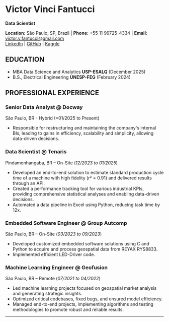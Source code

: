 # Victor Vinci Fantucci
**Data Scientist**

**Location:** São Paulo, SP, Brazil | **Phone:** +55 11 99725-4334 | **Email:** victor.v.fantucci@gmail.com  
[LinkedIn](https://www.linkedin.com/in/victor-vinci-fantucci) | [GitHub](https://github.com/VictorFantucci) | [Kaggle](https://www.kaggle.com/victorvincifantucci)

## EDUCATION
- MBA Data Science and Analytics **USP-ESALQ** (December 2025)
- B.S., Electrical Engineering **UNESP-FEG**  (February 2024)

## PROFESSIONAL EXPERIENCE

### Senior Data Analyst @ **Docway**
São Paulo, BR - Hybrid (*01/2025 to Present)

- Responsible for restructuring and maintaining the company's internal BIs, leading to gains in efficiency, scalability and simplicity, allowing data-driven decisions.

### Data Scientist @ **Tenaris**
Pindamonhangaba, BR – On-Site  (*12/2023 to 01/2025*)

- Developed an end-to-end solution to estimate standard production cycle time of a machine with high fidelity (r² = 0.91) and delivered results through an API.
- Created a performance tracking tool for various industrial KPIs, providing comprehensive statistical analyses and enabling data-driven decisions.
- Automated a data pipeline in Excel using Python, reducing task time by 12x.

### Embedded Software Engineer @ **Group Autcomp**
São Paulo, BR – On-Site  (*03/2023 to 09/2023*)

- Developed customized embedded software solutions using C and Python to acquire and process geospatial data from REYAX RYS8833.
- Implemented efficient LED-Driver code.

### Machine Learning Engineer @ **Geofusion**
São Paulo, BR – Remote  (*07/2021 to 04/2022*)

- Led machine learning projects focused on geospatial market analysis and generating strategic insights.
- Optimized critical codebases, fixed bugs, and ensured model efficiency.
- Managed end-to-end projects, implementing algorithms and testing methodologies to promote robust and reliable results.

---
